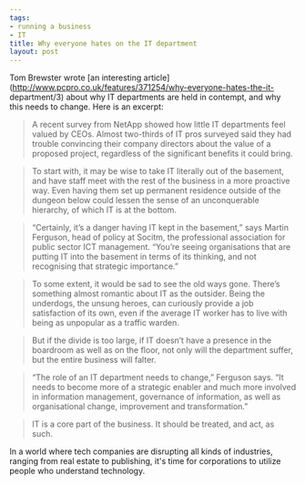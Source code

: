 ```yaml
--- 
tags: 
- running a business
- IT
title: Why everyone hates on the IT department
layout: post
---
```

Tom Brewster wrote [an interesting
article](http://www.pcpro.co.uk/features/371254/why-everyone-hates-the-it-
department/3) about why IT departments are held in contempt, and why this
needs to change. Here is an excerpt:

> A recent survey from NetApp showed how little IT departments feel valued by
CEOs. Almost two-thirds of IT pros surveyed said they had trouble convincing
their company directors about the value of a proposed project, regardless of
the significant benefits it could bring.

>

> To start with, it may be wise to take IT literally out of the basement, and
have staff meet with the rest of the business in a more proactive way. Even
having them set up permanent residence outside of the dungeon below could
lessen the sense of an unconquerable hierarchy, of which IT is at the bottom.

>

> “Certainly, it’s a danger having IT kept in the basement,” says Martin
Ferguson, head of policy at Socitm, the professional association for public
sector ICT management. “You’re seeing organisations that are putting IT into
the basement in terms of its thinking, and not recognising that strategic
importance.”

>

> To some extent, it would be sad to see the old ways gone. There’s something
almost romantic about IT as the outsider. Being the underdogs, the unsung
heroes, can curiously provide a job satisfaction of its own, even if the
average IT worker has to live with being as unpopular as a traffic warden.

>

> But if the divide is too large, if IT doesn’t have a presence in the
boardroom as well as on the floor, not only will the department suffer, but
the entire business will falter.

>

> “The role of an IT department needs to change,” Ferguson says. “It needs to
become more of a strategic enabler and much more involved in information
management, governance of information, as well as organisational change,
improvement and transformation.”

>

> IT is a core part of the business. It should be treated, and act, as such.

In a world where tech companies are disrupting all kinds of industries,
ranging from real estate to publishing, it's time for corporations to utilize
people who understand technology.

